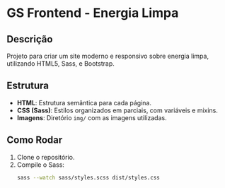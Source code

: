 # GS Frontend - Energia Limpa

## Descrição
Projeto para criar um site moderno e responsivo sobre energia limpa, utilizando HTML5, Sass, e Bootstrap.

## Estrutura
- **HTML**: Estrutura semântica para cada página.
- **CSS (Sass)**: Estilos organizados em parciais, com variáveis e mixins.
- **Imagens**: Diretório `img/` com as imagens utilizadas.

## Como Rodar
1. Clone o repositório.
2. Compile o Sass:
   ```bash
   sass --watch sass/styles.scss dist/styles.css
